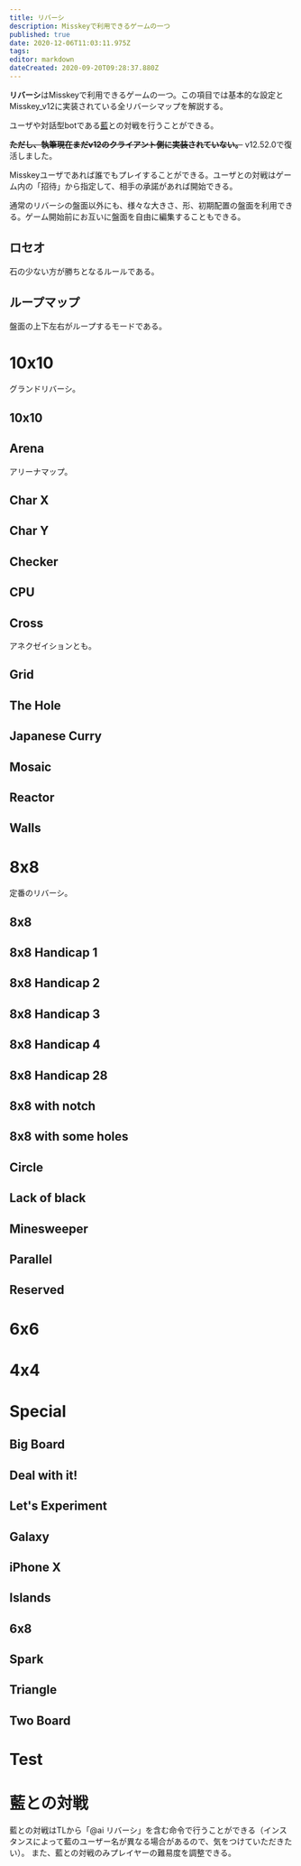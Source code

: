 ```yaml
---
title: リバーシ
description: Misskeyで利用できるゲームの一つ
published: true
date: 2020-12-06T11:03:11.975Z
tags: 
editor: markdown
dateCreated: 2020-09-20T09:28:37.880Z
---
```


**リバーシ**はMisskeyで利用できるゲームの一つ。この項目では基本的な設定とMisskey_v12に実装されている全リバーシマップを解説する。


ユーザや対話型botである[藍](/aichan)との対戦を行うことができる。

~~**ただし、執筆現在まだv12のクライアント側に実装されていない。**~~
v12.52.0で復活しました。

Misskeyユーザであれば誰でもプレイすることができる。ユーザとの対戦はゲーム内の「招待」から指定して、相手の承諾があれば開始できる。


通常のリバーシの盤面以外にも、様々な大きさ、形、初期配置の盤面を利用できる。ゲーム開始前にお互いに盤面を自由に編集することもできる。

## ロセオ
石の少ない方が勝ちとなるルールである。


## ループマップ
盤面の上下左右がループするモードである。

# 10x10
グランドリバーシ。
## 10x10

## Arena
アリーナマップ。
## Char X

## Char Y
## Checker
## CPU
## Cross
アネクゼイションとも。
## Grid
## The Hole
## Japanese Curry
## Mosaic
## Reactor

## Walls


# 8x8
定番のリバーシ。
## 8x8 

## 8x8 Handicap 1
## 8x8 Handicap 2
## 8x8 Handicap 3
## 8x8 Handicap 4
## 8x8 Handicap 28
## 8x8 with notch
## 8x8 with some holes
## Circle
## 
## 

## Lack of black
## Minesweeper
## Parallel
## Reserved
## 




# 6x6

# 4x4

# Special
## Big Board
## Deal with it!
## Let's Experiment
## Galaxy
## iPhone X
## Islands
## 6x8
## Spark
## Triangle
## Two Board


# Test







# 藍との対戦
藍との対戦はTLから「@ai リバーシ」を含む命令で行うことができる（インスタンスによって藍のユーザー名が異なる場合があるので、気をつけていただきたい）。
また、藍との対戦のみプレイヤーの難易度を調整できる。
